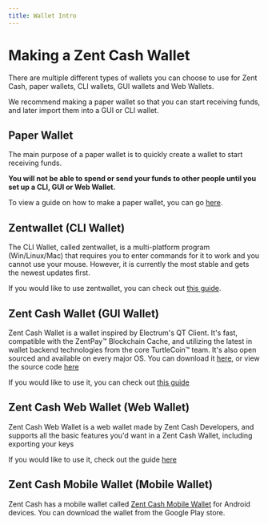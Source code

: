 ```yaml
---
title: Wallet Intro
---
```


# Making a Zent Cash Wallet

There are multiple different types of wallets you can choose to use for Zent Cash, paper wallets, CLI wallets, GUI wallets and Web Wallets.

We recommend making a paper wallet so that you can start receiving funds, and later import them into a GUI or CLI wallet.

## Paper Wallet

The main purpose of a paper wallet is to quickly create a wallet to start receiving funds.

**You will not be able to spend or send your funds to other people until you set up a CLI, GUI or Web Wallet.**

To view a guide on how to make a paper wallet, you can go [here](Making-a-paper-wallet).

## Zentwallet (CLI Wallet)

The CLI Wallet, called zentwallet, is a multi-platform program (Win/Linux/Mac) that requires you to enter commands for it to work and you cannot use your mouse. However, it is currently the most stable and gets the newest updates first.

If you would like to use zentwallet, you can check out [this guide](Using-Zentwallet).

## Zent Cash Wallet (GUI Wallet)

Zent Cash Wallet is a wallet inspired by Electrum's QT Client. It's fast, compatible with the ZentPay™ Blockchain Cache, and utilizing the latest in wallet backend technologies from the core TurtleCoin™ team. It's also open sourced and available on every major OS. You can download it [here](https://github.com/ZentCashFoundation/zentcash-wallet/releases), or view the source code [here](https://github.com/ZentCashFoundation/zentcash-wallet/)

If you would like to use it, you can check out [this guide](Using-Zent-Cash-Wallet)

## Zent Cash Web Wallet (Web Wallet)

Zent Cash Web Wallet is a web wallet made by Zent Cash Developers, and supports all the basic features you'd want in a Zent Cash Wallet, including exporting your keys

If you would like to use it, check out the guide [here](Using-Zent-Cash-Web-Wallet)

## Zent Cash Mobile Wallet (Mobile Wallet)

Zent Cash has a mobile wallet called [Zent Cash Mobile Wallet](https://play.google.com/store/apps/details?id=cash.zent.mobileapp&hl=en) for Android devices. You can download the wallet from the Google Play store.
